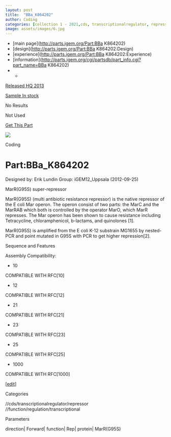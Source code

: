```yaml
---
layout: post
title:  "BBa_K864202"
author: Coding
categories: [collection 1 - 2021,cds, transcriptionalregulator, repressor, function, regulation, transcriptional] 
image: assets/images/6.jpg
---
```



  * [main page](http://parts.igem.org/Part:BBa K864202)
  * [design](http://parts.igem.org/Part:BBa K864202:Design)
  * [experience](http://parts.igem.org/Part:BBa K864202:Experience)
  * [information](http://parts.igem.org/cgi/partsdb/part_info.cgi?part_name=BBa K864202)
  *   * 

[Released HQ 2013](http://parts.igem.org/Help:Part_Status_Box)

[Sample In stock](http://parts.igem.org/Help:Part_Status_Box)

No Results

Not Used

[ Get This Part](http://parts.igem.org/partsdb/get_part.cgi?part=BBa_K864202)

![](http://parts.igem.org/images/partbypart/icon_coding.png)

Coding

# Part:BBa_K864202

Designed by: Erik Lundin   Group: iGEM12_Uppsala   (2012-09-25)

MarR(G95S) super-repressor

  
MarR(G95S) (multi antibiotic resistance repressor) is the native repressor of
the E coli Mar operon. The operon consist of two parts: the MarC and the
MarRAB which both is controlled by the operator MarO, which MarR represses.
The Mar operon has been shown to cause resistance including Tetracycline,
chloramphenicol, b-lactams, and quinolones [1].

MarR(G95S) is amplified from the E coli K-12 substrain MG1655 by nested-PCR
and point mutated in G95S with PCR to get higher repression[2].

Sequence and Features

  

Assembly Compatibility:

  * 10

COMPATIBLE WITH RFC[10]

  * 12

COMPATIBLE WITH RFC[12]

  * 21

COMPATIBLE WITH RFC[21]

  * 23

COMPATIBLE WITH RFC[23]

  * 25

COMPATIBLE WITH RFC[25]

  * 1000

COMPATIBLE WITH RFC[1000]

  

[[edit](http://parts.igem.org/partsdb/part_info.cgi?part_name=BBa_K864202)]

Categories

//cds/transcriptionalregulator/repressor  
//function/regulation/transcriptional

Parameters

direction| Forward| function| Rep| protein| MarR(G95S)

